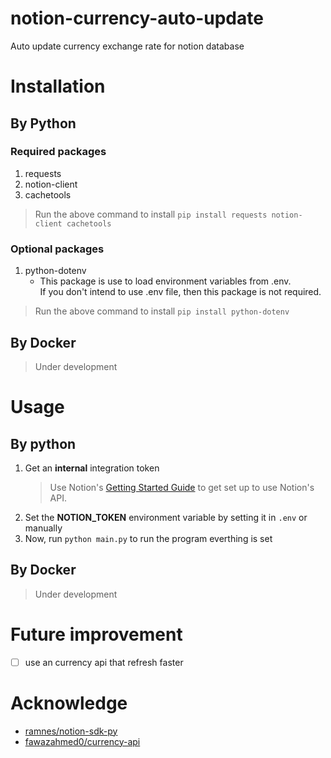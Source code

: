 # notion-currency-auto-update
Auto update currency exchange rate for notion database

# Installation
## By Python 
### Required packages
1. requests
2. notion-client
3. cachetools
> Run the above command to install
`pip install requests notion-client cachetools`
### Optional packages
1. python-dotenv
   - This package is use to load environment variables from .env.<br>
     If you don't intend to use .env file, then this package is not required.
> Run the above command to install
`pip install python-dotenv`
## By Docker
> Under development
# Usage
## By python
1. Get an **internal** integration token
   > Use Notion's [Getting Started Guide](https://developers.notion.com/docs/getting-started)
   > to get set up to use Notion's API.
2. Set the **NOTION_TOKEN** environment variable by setting it in `.env` or manually
3. Now, run `python main.py` to run the program everthing is set
## By Docker
> Under development
# 

# Future improvement
- [ ] use an currency api that refresh faster
# Acknowledge
- [ramnes/notion-sdk-py](https://github.com/ramnes/notion-sdk-py)
- [fawazahmed0/currency-api](https://github.com/fawazahmed0/currency-api)
